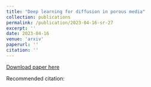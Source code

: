 ```yaml
---
title: "Deep learning for diffusion in porous media"
collection: publications
permalink: /publication/2023-04-16-sr-27
excerpt: ''
date: 2023-04-16
venue: 'arxiv'
paperurl: ''
citation: ''
---
```


[Download paper here](https://arxiv.org/pdf/2304.02104)

Recommended citation:
